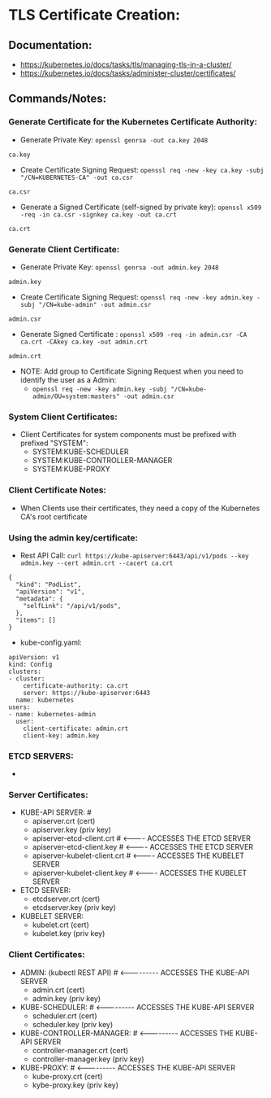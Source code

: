 # TLS Certificate Creation:
## Documentation:
- https://kubernetes.io/docs/tasks/tls/managing-tls-in-a-cluster/
- https://kubernetes.io/docs/tasks/administer-cluster/certificates/

## Commands/Notes:

### Generate Certificate for the Kubernetes Certificate Authority:
- Generate Private Key: `openssl genrsa -out ca.key 2048`
```
ca.key
```
- Create Certificate Signing Request: `openssl req -new -key ca.key -subj "/CN=KUBERNETES-CA" -out ca.csr`
```
ca.csr
```
- Generate a Signed Certificate (self-signed by private key): `openssl x509 -req -in ca.csr -signkey ca.key -out ca.crt`
```
ca.crt
```

### Generate Client Certificate:
- Generate Private Key: `openssl genrsa -out admin.key 2048`
```
admin.key
```
- Create Certificate Signing Request: `openssl req -new -key admin.key -subj "/CN=kube-admin" -out admin.csr`
```
admin.csr
```
- Generate Signed Certificate : `openssl x509 -req -in admin.csr -CA ca.crt -CAkey ca.key -out admin.crt`
```
admin.crt
```
- NOTE: Add group to Certificate Signing Request when you need to identify the user as a Admin:
  - `openssl req -new -key admin.key -subj "/CN=kube-admin/OU=system:masters" -out admin.csr`

### System Client Certificates:
- Client Certificates for system components must be prefixed with prefixed "SYSTEM":
  - SYSTEM:KUBE-SCHEDULER
  - SYSTEM:KUBE-CONTROLLER-MANAGER
  - SYSTEM:KUBE-PROXY

### Client Certificate Notes:
- When Clients use their certificates, they need a copy of the Kubernetes CA's root certificate

### Using the admin key/certificate:
- Rest API Call: `curl https://kube-apiserver:6443/api/v1/pods --key admin.key --cert admin.crt --cacert ca.crt`
```
{
  "kind": "PodList",
  "apiVersion": "v1",
  "metadata": {
    "selfLink": "/api/v1/pods",
  },
  "items": []
}
```
- kube-config.yaml:
```
apiVersion: v1
kind: Config
clusters:
- cluster:
    certificate-authority: ca.crt
    server: https://kube-apiserver:6443
  name: kubernetes
users:
- name: kubernetes-admin
  user:
    client-certificate: admin.crt
    client-key: admin.key
```

### ETCD SERVERS:
- 








### Server Certificates:
- KUBE-API SERVER: #
  - apiserver.crt (cert)
  - apiserver.key (priv key)
  - apiserver-etcd-client.crt    # <---- ACCESSES THE ETCD SERVER
  - apiserver-etcd-client.key    # <---- ACCESSES THE ETCD SERVER
  - apiserver-kubelet-client.crt # <---- ACCESSES THE KUBELET SERVER
  - apiserver-kubelet-client.key # <---- ACCESSES THE KUBELET SERVER
- ETCD SERVER:
  - etcdserver.crt (cert)
  - etcdserver.key (priv key)
- KUBELET SERVER:
  - kubelet.crt (cert)
  - kubelet.key (priv key)
### Client Certificates:
- ADMIN: (kubectl REST API) # <--------- ACCESSES THE KUBE-API SERVER
  - admin.crt (cert)
  - admin.key (priv key)
- KUBE-SCHEDULER:           # <--------- ACCESSES THE KUBE-API SERVER
  - scheduler.crt (cert)
  - scheduler.key (priv key)
- KUBE-CONTROLLER-MANAGER:  # <--------- ACCESSES THE KUBE-API SERVER
  - controller-manager.crt (cert)
  - controller-manager.key (priv key)
- KUBE-PROXY:               # <--------- ACCESSES THE KUBE-API SERVER
  - kube-proxy.crt (cert)
  - kybe-proxy.key (priv key)
